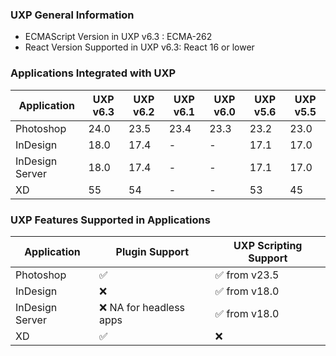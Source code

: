 <!--
index_desc: General information on UXP and its dependencies for 3rd party plugins and scripts
-->

###  UXP General Information
- ECMAScript Version in UXP v6.3 : ECMA-262
- React Version Supported in UXP v6.3: React 16 or lower

### Applications Integrated with UXP

| Application | UXP v6.3| UXP v6.2 | UXP v6.1 | UXP v6.0 | UXP v5.6 | UXP v5.5 |
| ------------- | ------------- | ------------- | ------------- | ------------- | ------------- | ------------- | 
|Photoshop|	24.0 | 23.5 | 23.4 | 23.3 | 23.2 | 23.0 |
|InDesign|	18.0 |	 17.4	|-|-| 17.1 | 17.0|
|InDesign Server|	18.0 | 17.4	|-|-| 17.1 | 17.0|
|XD|	55 | 54	|-|-|53| 45 |

### UXP Features Supported in Applications
| Application | Plugin Support | UXP Scripting Support |
| ------------- | ------------- | ------------- | 
|Photoshop| ✅	 | ✅ from v23.5|
|InDesign|	❌ |	 ✅ from v18.0	|
|InDesign Server|	❌ NA for headless apps |	 ✅ from v18.0	|
|XD| ✅	 | ❌ |
